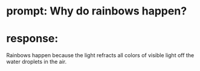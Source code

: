 # prompt: Why do rainbows happen?
# response:
Rainbows happen because the light refracts all colors of visible light off the water droplets in the air.